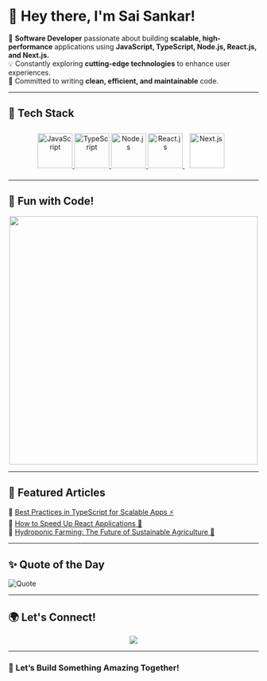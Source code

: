 # 👋 **Hey there, I'm Sai Sankar!**  
🚀 **Software Developer** passionate about building **scalable, high-performance** applications using **JavaScript, TypeScript, Node.js, React.js, and Next.js.**  
💡 Constantly exploring **cutting-edge technologies** to enhance user experiences.  
🎯 Committed to writing **clean, efficient, and maintainable** code.

---

## 🚀 **Tech Stack**  
<p align="center">
  <a href="https://developer.mozilla.org/en-US/docs/Web/JavaScript" target="_blank">
    <img src="https://cdn.worldvectorlogo.com/logos/javascript-1.svg" alt="JavaScript" width="70" height="70"/>
  </a>
  <a href="https://www.typescriptlang.org/" target="_blank">
    <img src="https://cdn.worldvectorlogo.com/logos/typescript.svg" alt="TypeScript" width="70" height="70"/>
  </a>
  <a href="https://nodejs.org/" target="_blank">
    <img src="https://cdn.worldvectorlogo.com/logos/nodejs-icon.svg" alt="Node.js" width="70" height="70"/>
  </a>
  <a href="https://react.dev/" target="_blank">
    <img src="https://cdn.worldvectorlogo.com/logos/react-2.svg" alt="React.js" width="70" height="70"/>
  </a>
  <a href="https://nextjs.org/" target="_blank">
    <img src="[[https://cdn.worldvectorlogo.com/logos/nextjs-2.svg](https://images.seeklogo.com/logo-png/32/1/next-js-logo-png_seeklogo-321806.png)](https://images.prismic.io/turing/652ec31afbd9a45bcec81965_Top_Features_in_Next_js_13_7f9a32190f.webp?auto=format%2Ccompress&fit=max&w=3840)" alt="Next.js" width="70" height="70" style="background:white; padding:10px; border-radius:10px;"/>
  </a>
</p>  

---

## 🎨 **Fun with Code!**  
<p align="center">
  <img src="https://media.giphy.com/media/qgQUggAC3Pfv687qPC/giphy.gif" width="500" />
</p>

---
## 📖 **Featured Articles**  
🔹 [Best Practices in TypeScript for Scalable Apps ⚡](https://medium.com/@your-medium-profile/best-practices-in-typescript-123456)  
🔹 [How to Speed Up React Applications 🚀](https://medium.com/@your-medium-profile/speed-up-react-applications-123456)  
🔹 [Hydroponic Farming: The Future of Sustainable Agriculture 🌱](https://medium.com/@your-medium-profile/hydroponic-farming-the-future-of-sustainable-agriculture-123456)  

---

## ✨ **Quote of the Day**  
![Quote](https://quotes-github-readme.vercel.app/api?type=horizontal)

---

## 🌍 **Let's Connect!**  
<p align="center">
  <a href="https://www.linkedin.com/in/saisankar-s-r-896a39150/" target="_blank">
    <img src="https://img.shields.io/badge/LinkedIn-blue?style=for-the-badge&logo=linkedin" />
  </a>
</p>

---

### 🚀 **Let’s Build Something Amazing Together!**  
